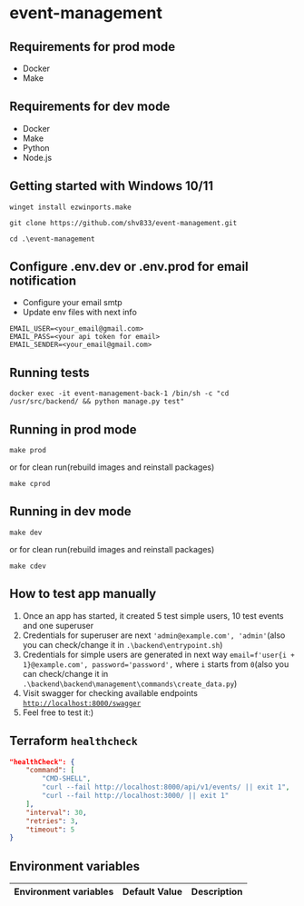 # event-management

## Requirements for prod mode
- Docker
- Make

## Requirements for dev mode
- Docker
- Make
- Python
- Node.js

## Getting started with Windows 10/11

```
winget install ezwinports.make
```

```
git clone https://github.com/shv833/event-management.git
```

```
cd .\event-management
```

## Configure .env.dev or .env.prod for email notification
- Configure your email smtp
- Update env files with next info
```
EMAIL_USER=<your_email@gmail.com>
EMAIL_PASS=<your api token for email>
EMAIL_SENDER=<your_email@gmail.com>
```

## Running tests
```
docker exec -it event-management-back-1 /bin/sh -c "cd /usr/src/backend/ && python manage.py test"
```

## Running in prod mode
```
make prod
```
or for clean run(rebuild images and reinstall packages)
```
make cprod
```

## Running in dev mode
```
make dev
```
or for clean run(rebuild images and reinstall packages)
```
make cdev
```

## How to test app manually

1. Once an app has started, it created 5 test simple users, 10 test events and one superuser
2. Credentials for superuser are next ```'admin@example.com', 'admin'```(also you can check/change it in ```.\backend\entrypoint.sh```)
3. Credentials for simple users are generated in next way ```
email=f'user{i + 1}@example.com',
password='password',
``` where `i` starts from `0`(also you can check/change it in ```.\backend\backend\management\commands\create_data.py```)
4. Visit swagger for checking available endpoints [`http://localhost:8000/swagger`](http://localhost:8000/swagger)
5. Feel free to test it:)



## Terraform `healthcheck`

```json
"healthCheck": {
    "command": [
        "CMD-SHELL",
        "curl --fail http://localhost:8000/api/v1/events/ || exit 1",
        "curl --fail http://localhost:3000/ || exit 1"
    ],
    "interval": 30,
    "retries": 3,
    "timeout": 5
}
```

## Environment variables
| Environment variables                  | Default Value                                 | Description                                                            |
|----------------------------------------|-----------------------------------------------|------------------------------------------------------------------------|